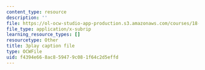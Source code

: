 ```yaml
---
content_type: resource
description: ''
file: https://ol-ocw-studio-app-production.s3.amazonaws.com/courses/18-02-multivariable-calculus-fall-2007/f4394e668ac859479c081f64c2d5effd_24v9onS9Kcg.vtt
file_type: application/x-subrip
learning_resource_types: []
resourcetype: Other
title: 3play caption file
type: OCWFile
uid: f4394e66-8ac8-5947-9c08-1f64c2d5effd
---
```

